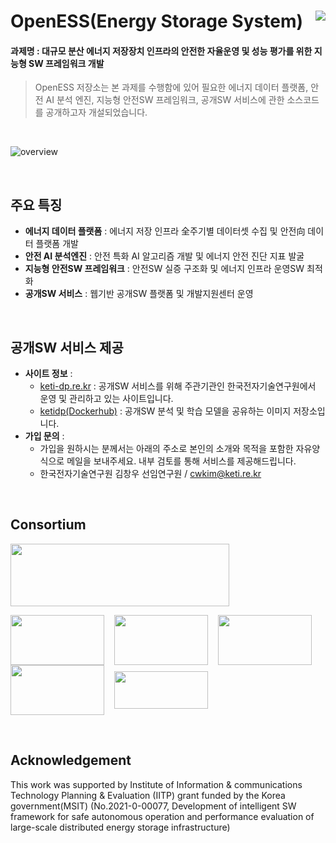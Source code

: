 # OpenESS(Energy Storage System) <a href="https://hits.seeyoufarm.com"><img src="https://hits.seeyoufarm.com/api/count/incr/badge.svg?url=https%3A%2F%2Fgithub.com%2Fketi-dp%2FOpenESS&count_bg=%2379C83D&title_bg=%23555555&icon=codeigniter.svg&icon_color=%23E7E7E7&title=hits&edge_flat=false" align="right"/></a>


#### 과제명 : 대규모 분산 에너지 저장장치 인프라의 안전한 자율운영 및 성능 평가를 위한 지능형 SW 프레임워크 개발
> OpenESS 저장소는 본 과제를 수행함에 있어 필요한 에너지 데이터 플랫폼, 안전 AI 분석 엔진, 지능형 안전SW 프레임워크, 공개SW 서비스에 관한 소스코드를 공개하고자 개설되었습니다.

<br>

![overview](https://user-images.githubusercontent.com/85736845/144805380-ed4c2986-8f8d-4a18-b0d1-6e282f6ef8c1.png)

<br>

## 주요 특징
- **에너지 데이터 플랫폼** : 에너지 저장 인프라 全주기별 데이터셋 수집 및  안전向 데이터 플랫폼 개발
- **안전 AI 분석엔진** : 안전 특화 AI 알고리즘 개발 및 에너지 안전 진단 지표 발굴
- **지능형 안전SW 프레임워크** : 안전SW 실증 구조화 및 에너지 인프라 운영SW 최적화
- **공개SW 서비스** : 웹기반 공개SW 플랫폼 및 개발지원센터 운영

<br>

## 공개SW 서비스 제공
- **사이트 정보** :
	- [keti-dp.re.kr](https://keti-dp.re.kr/) : 공개SW 서비스를 위해 주관기관인 한국전자기술연구원에서 운영 및 관리하고 있는 사이트입니다.
	- [ketidp(Dockerhub)](https://hub.docker.com/repository/docker/ketidp/openess) : 공개SW 분석 및 학습 모델을 공유하는 이미지 저장소입니다.
- **가입 문의** : 
	- 가입을 원하시는 분께서는 아래의 주소로 본인의 소개와 목적을 포함한 자유양식으로 메일을 보내주세요. 내부 검토를 통해 서비스를 제공해드립니다.
	- 한국전자기술연구원 김창우 선임연구원 / cwkim@keti.re.kr

<br>

## Consortium
<img src="https://user-images.githubusercontent.com/85736845/144817095-ec5cdc5c-c252-404d-bda5-98318946ffb9.png" width="350" height="100" align="center">
<p> 
<img src="https://user-images.githubusercontent.com/85736845/144815291-c5ba491d-0227-46b6-b955-5bcb6e45401e.png" width="150" height="80" align="center"> &nbsp;&nbsp; <img src="https://user-images.githubusercontent.com/85736845/144812590-5b90a2df-7726-43e4-85c4-d373730d9893.png" width="150" height="80" align="center"> &nbsp;&nbsp; <img src="http://interbattery.or.kr/wp-content/uploads/kboard_thumbnails/16/202104/6087cc9a577e08170366.png" width="150" height="80" align="center"> &nbsp;&nbsp; <img src="https://user-images.githubusercontent.com/85736845/144814576-4fc7c291-7cd8-46e1-bacc-368d535bb0c8.png" width="150" height="80" align="center"> &nbsp;&nbsp; <img src="https://encrypted-tbn0.gstatic.com/images?q=tbn:ANd9GcRH2Te72aOZggBYS4kXqYIN4vt9AQXsnto7zA&usqp=CAU" width="150" height="60" align="center">
</p>

<br>

## Acknowledgement
This work was supported by Institute of Information & communications Technology Planning & Evaluation (IITP) grant funded by the Korea government(MSIT) (No.2021-0-00077, Development of intelligent SW framework for safe autonomous operation and performance evaluation of large-scale distributed energy storage infrastructure)
